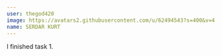 ```yaml
---
user: thegod420
image: https://avatars2.githubusercontent.com/u/62494543?s=400&v=4
name: SERDAR KURT
---
```


I finished task 1.
